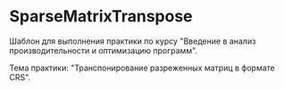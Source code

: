 # SparseMatrixTranspose

Шаблон для выполнения практики по курсу "Введение в анализ производительности и оптимизацию программ".

Тема практики: "Транспонирование разреженных матриц в формате CRS".
